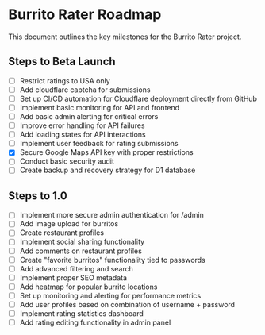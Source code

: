 # Burrito Rater Roadmap

This document outlines the key milestones for the Burrito Rater project.

## Steps to Beta Launch

- [ ] Restrict ratings to USA only
- [ ] Add cloudflare captcha for submissions
- [ ] Set up CI/CD automation for Cloudflare deployment directly from GitHub
- [ ] Implement basic monitoring for API and frontend
- [ ] Add basic admin alerting for critical errors
- [ ] Improve error handling for API failures
- [ ] Add loading states for API interactions
- [ ] Implement user feedback for rating submissions
- [X] Secure Google Maps API key with proper restrictions
- [ ] Conduct basic security audit
- [ ] Create backup and recovery strategy for D1 database

## Steps to 1.0

- [ ] Implement more secure admin authentication for /admin
- [ ] Add image upload for burritos
- [ ] Create restaurant profiles
- [ ] Implement social sharing functionality
- [ ] Add comments on restaurant profiles
- [ ] Create "favorite burritos" functionality tied to passwords
- [ ] Add advanced filtering and search
- [ ] Implement proper SEO metadata
- [ ] Add heatmap for popular burrito locations
- [ ] Set up monitoring and alerting for performance metrics
- [ ] Add user profiles based on combination of username + password
- [ ] Implement rating statistics dashboard
- [ ] Add rating editing functionality in admin panel 